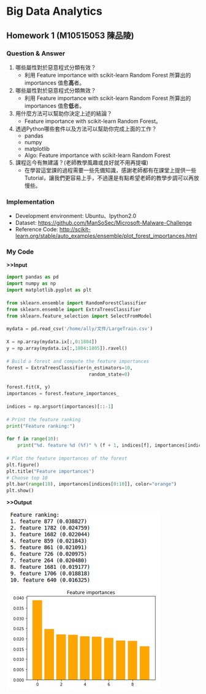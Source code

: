 # Big Data Analytics
## Homework 1 (M10515053 陳品陵)
### Question & Answer

1.	哪些屬性對於惡意程式分類有效？
    - 利用 Feature importance with scikit-learn Random Forest 所算出的 importances 值愈**高**者。
2.	哪些屬性對於惡意程式分類無效？
    - 利用 Feature importance with scikit-learn Random Forest 所算出的 importances 值愈**低**者。
3.	用什麼方法可以幫助你決定上述的結論？
    - Feature importance with scikit-learn Random Forest。
4.	透過Python哪些套件以及方法可以幫助你完成上面的工作？
    - pandas
    - numpy
    - matplotlib
    - Algo: Feature importance with scikit-learn Random Forest
5.	課程迄今有無建議？(老師教學風趣或良好就不用再提囉)
    - 在學習這堂課的過程需要一些先備知識，感謝老師都有在課堂上提供一些 Tutorial，讓我們更容易上手，不過還是有點希望老師的教學步調可以再放慢些。

### Implementation
- Development environment: Ubuntu、Ipython2.0
- Dataset: https://github.com/ManSoSec/Microsoft-Malware-Challenge
- Reference Code: http://scikit-learn.org/stable/auto_examples/ensemble/plot_forest_importances.html

### My Code
**>>Input**
```  python
import pandas as pd
import numpy as np
import matplotlib.pyplot as plt

from sklearn.ensemble import RandomForestClassifier
from sklearn.ensemble import ExtraTreesClassifier
from sklearn.feature_selection import SelectFromModel

mydata = pd.read_csv('/home/ally/文件/LargeTrain.csv')

X = np.array(mydata.ix[:,0:1804])
y = np.array(mydata.ix[:,1804:1805]).ravel()

# Build a forest and compute the feature importances
forest = ExtraTreesClassifier(n_estimators=10,
                              random_state=0)

forest.fit(X, y)
importances = forest.feature_importances_

indices = np.argsort(importances)[::-1]

# Print the feature ranking
print("Feature ranking:")

for f in range(10):
    print("%d. feature %d (%f)" % (f + 1, indices[f], importances[indices[f]]))

# Plot the feature importances of the forest
plt.figure()
plt.title("Feature importances")
# Choose top 10
plt.bar(range(10), importances[indices[0:10]], color="orange")
plt.show()
```
**>>Output**

![](./img/HW1_outPut.png)